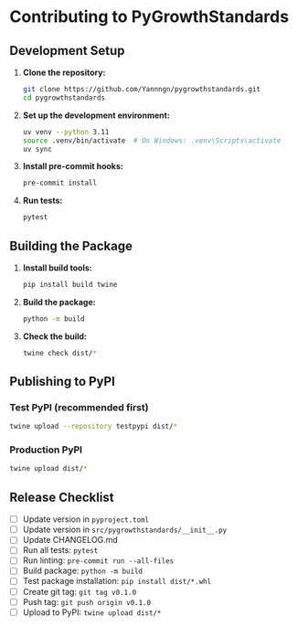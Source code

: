 # Contributing to PyGrowthStandards

## Development Setup

1. **Clone the repository:**
   ```bash
   git clone https://github.com/Yannngn/pygrowthstandards.git
   cd pygrowthstandards
   ```

2. **Set up the development environment:**
   ```bash
   uv venv --python 3.11
   source .venv/bin/activate  # On Windows: .venv\Scripts\activate
   uv sync
   ```

3. **Install pre-commit hooks:**
   ```bash
   pre-commit install
   ```

4. **Run tests:**
   ```bash
   pytest
   ```

## Building the Package

1. **Install build tools:**
   ```bash
   pip install build twine
   ```

2. **Build the package:**
   ```bash
   python -m build
   ```

3. **Check the build:**
   ```bash
   twine check dist/*
   ```

## Publishing to PyPI

### Test PyPI (recommended first)
```bash
twine upload --repository testpypi dist/*
```

### Production PyPI
```bash
twine upload dist/*
```

## Release Checklist

- [ ] Update version in `pyproject.toml`
- [ ] Update version in `src/pygrowthstandards/__init__.py`
- [ ] Update CHANGELOG.md
- [ ] Run all tests: `pytest`
- [ ] Run linting: `pre-commit run --all-files`
- [ ] Build package: `python -m build`
- [ ] Test package installation: `pip install dist/*.whl`
- [ ] Create git tag: `git tag v0.1.0`
- [ ] Push tag: `git push origin v0.1.0`
- [ ] Upload to PyPI: `twine upload dist/*`
